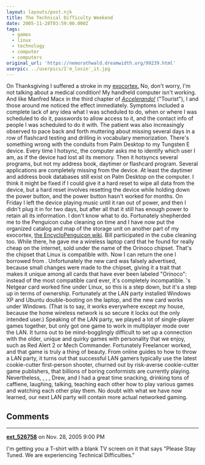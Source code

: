 ```yaml
---
layout: layouts/post.njk
title: The Technical Difficulty Weekend
date: 2005-11-28T03:59:00.000Z
tags:
  - games
  - linux
  - technology
  - computer
  - computers
original_url: 'https://nemorathwald.dreamwidth.org/99239.html'
userpic: ../userpics/I'm_losin'_it.jpg
---
```

On Thanksgiving I suffered a stroke in my [exocortex.](http://en.wikipedia.org/wiki/Exocortex) No, don't worry, I'm not talking about a medical condition! My handheld computer isn't working. And like Manfred Macx in the third chapter of [_Accelerando!_](http://www.accelerando.org/) ("Tourist"), I and those around me noticed the effect immediately. Symptoms included a complete lack of any idea what I was scheduled to do, when or where I was scheduled to do it, passwords to allow access to it, and the contact info of people I was scheduled to do it with. The patient was also increasingly observed to pace back and forth muttering about missing several days in a row of flashcard testing and drilling in vocabulary memorization. There's something wrong with the conduits from Palm Desktop to my Tungsten E device. Every time I hotsync, the computer asks me to identify which user I am, as if the device had lost all its memory. Then it hotsyncs several programs, but not my address book, daytimer or flashcard program. Several applications are completely missing from the device. At least the daytimer and address book databases still exist on Palm Desktop on the computer. I think it might be fixed if I could give it a hard reset to wipe all data from the device, but a hard reset involves resetting the device while holding down the power button, and the power button hasn't worked for months. On Friday I left the device playing music until it ran out of power, and then I didn't plug it in for two days, but after all that it still has enough power to retain all its information. I don't know what to do. Fortunately shepherded me to the Penguicon cube cleaning on time and I have now put the organized catalog and map of the storage unit on another part of my exocortex, [the EncycloPenguicon wiki](http://wiki.penguicon.org). Bill participated in the cube cleaning too. While there, he gave me a wireless laptop card that he found for really cheap on the internet, sold under the name of the Orinoco chipset. That's the chipset that Linux is compatible with. Now I can return the one I borrowed from . Unfortunately the new card was falsely advertised, because small changes were made to the chipset, giving it a trait that makes it unique among all cards that have ever been labeled "Orinoco": instead of the most compatible card ever, it's completely incompatible. 's Netgear card worked fine under Linux, so this is a step down, but it's a step up in terms of ownership. Fortunately at the LAN party installed Windows XP and Ubuntu double-booting on the laptop, and the new card works under Windows. (That is to say, it works everywhere except my house, because the home wireless network is so secure it locks out the only intended user.) Speaking of the LAN party, we played a lot of single-player games together, but only got one game to work in multiplayer mode over the LAN. It turns out to be mind-bogglingly difficult to set up a connection with the older, unique and quirky games with personality that we enjoy, such as Red Alert 2 or Mech Commander. Fortunately Freelancer worked, and that game is truly a thing of beauty. From online guides to how to throw a LAN party, it turns out that successful LAN gamers typically use the latest cookie-cutter first-person shooter, churned out by risk-averse cookie-cutter game publishers, that billions of boring conformists are currently playing. Nevertheless, , , , Drew, and I had a great time snacking, drinking tons of caffiene, laughing, talking, teaching each other how to play various games and watching each other play them. No doubt with what we have now learned, our next LAN party will contain more actual networked gaming.

## Comments

---

**[ext_526758](https://www.dreamwidth.org/users/ext_526758)** on Nov. 28, 2005 9:00 PM

I'm getting you a T-shirt with a blank TV screen on it that says "Please Stay Tuned. We are experiencing Technical Difficulties."
